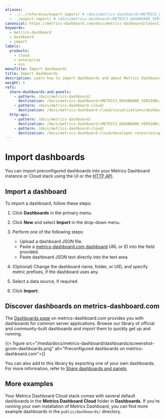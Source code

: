 ```yaml
---
aliases:
  - ../../reference/export_import/ # /docs/metrics-dashboard/<METRICS_DASHBOARD_VERSION>/reference/export_import/
  - ../export-import/ # /docs/metrics-dashboard/<METRICS_DASHBOARD_VERSION>/dashboards/export-import/
canonical: https://metrics-dashboard.com/docs/metrics-dashboard/latest/dashboards/build-dashboards/import-dashboards/
keywords:
  - metrics-dashboard
  - dashboard
  - import
labels:
  products:
    - cloud
    - enterprise
    - oss
menuTitle: Import dashboards
title: Import dashboards
description: Learn how to import dashboards and about Metrics Dashboard's preconfigured dashboards
weight: 5
refs:
  share-dashboards-and-panels:
    - pattern: /docs/metrics-dashboard/
      destination: /docs/metrics-dashboard/<METRICS_DASHBOARD_VERSION>/dashboards/share-dashboards-panels/
    - pattern: /docs/metrics-dashboard-cloud/
      destination: /docs/metrics-dashboard-cloud/visualizations/dashboards/share-dashboards-panels/
  http-api:
    - pattern: /docs/metrics-dashboard/
      destination: /docs/metrics-dashboard/<METRICS_DASHBOARD_VERSION>/developers/http_api/
    - pattern: /docs/metrics-dashboard-cloud/
      destination: /docs/metrics-dashboard-cloud/developer-resources/api-reference/http-api/
---
```


# Import dashboards

You can import preconfigured dashboards into your Metrics Dashboard instance or Cloud stack using the UI or the [HTTP API](ref:http-api).

## Import a dashboard

To import a dashboard, follow these steps:

1. Click **Dashboards** in the primary menu.
1. Click **New** and select **Import** in the drop-down menu.
1. Perform one of the following steps:
   - Upload a dashboard JSON file.
   - Paste a [metrics-dashboard.com dashboard](#discover-dashboards-on-metrics-dashboardcom) URL or ID into the field provided.
   - Paste dashboard JSON text directly into the text area.

1. (Optional) Change the dashboard name, folder, or UID, and specify metric prefixes, if the dashboard uses any.
1. Select a data source, if required.
1. Click **Import**.

## Discover dashboards on metrics-dashboard.com

The [Dashboards page](https://metrics-dashboard.com/metrics-dashboard/dashboards/) on metrics-dashboard.com provides you with dashboards for common server applications. Browse our library of official and community-built dashboards and import them to quickly get up and running.

{{< figure src="/media/docs/metrics-dashboard/dashboards/screenshot-gcom-dashboards.png" alt="Preconfigured dashboards on metrics-dashboard.com">}}

You can also add to this library by exporting one of your own dashboards. For more information, refer to [Share dashboards and panels](ref:share-dashboards-and-panels).

## More examples

Your Metrics Dashboard Cloud stack comes with several default dashboards in the **Metrics Dashboard Cloud** folder in **Dashboards**. If you're running your own installation of Metrics Dashboard, you can find more example dashboards in the `public/dashboards/` directory.

